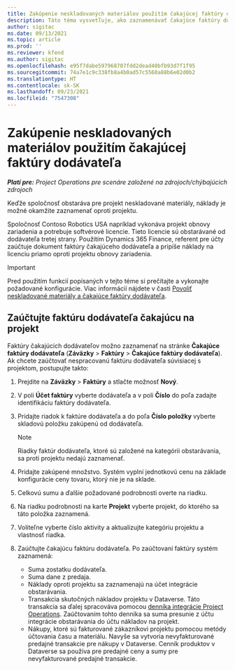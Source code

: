 ```yaml
---
title: Zakúpenie neskladovaných materiálov použitím čakajúcej faktúry dodávateľa
description: Táto téma vysvetľuje, ako zaznamenávať čakajúce faktúry dodávateľa.
author: sigitac
ms.date: 09/13/2021
ms.topic: article
ms.prod: ''
ms.reviewer: kfend
ms.author: sigitac
ms.openlocfilehash: e95f7dabe597968707fdd2dead40bfb93d7f1f95
ms.sourcegitcommit: 74a7e1c9c338fb8a4b0ad57c5560a88b6e02d0b2
ms.translationtype: HT
ms.contentlocale: sk-SK
ms.lasthandoff: 09/23/2021
ms.locfileid: "7547308"
---
```

# <a name="purchase-non-stocked-materials-using-a-pending-vendor-invoice"></a>Zakúpenie neskladovaných materiálov použitím čakajúcej faktúry dodávateľa

_**Platí pre:** Project Operations pre scenáre založené na zdrojoch/chýbajúcich zdrojoch_

Keďže spoločnosť obstaráva pre projekt neskladované materiály, náklady je možné okamžite zaznamenať oproti projektu. 

Spoločnosť Contoso Robotics USA napríklad vykonáva projekt obnovy zariadenia a potrebuje softvérové licencie. Tieto licencie sú obstarávané od dodávateľa tretej strany.  Použitím Dynamics 365 Finance, referent pre účty zaúčtuje dokument faktúry čakajúceho dodávateľa a pripíše náklady na licenciu priamo oproti projektu obnovy zariadenia. 

> [!IMPORTANT]
> Pred použitím funkcií popísaných v tejto téme si prečítajte a vykonajte požadované konfigurácie. Viac informácií nájdete v časti [Povoliť neskladované materiály a čakajúce faktúry dodávateľa](configure-materials-nonstocked.md). 

## <a name="post-a-project-related-pending-vendor-invoice"></a>Zaúčtujte faktúru dodávateľa čakajúcu na projekt 

Faktúry čakajúcich dodávateľov možno zaznamenať na stránke **Čakajúce faktúry dodávateľa** (**Záväzky** > **Faktúry** > **Čakajúce faktúry dodávateľa**). Ak chcete zaúčtovať nespracovanú faktúru dodávateľa súvisiacej s projektom, postupujte takto:

1. Prejdite na **Záväzky** > **Faktúry** a stlačte možnosť **Nový**. 
2. V poli **Účet faktúry** vyberte dodávateľa a v poli **Číslo** do poľa zadajte identifikáciu faktúry dodávateľa.
3. Pridajte riadok k faktúre dodávateľa a do poľa **Číslo položky** vyberte skladovú položku zakúpenú od dodávateľa. 

    > [!NOTE]
    > Riadky faktúr dodávateľa, ktoré sú založené na kategórii obstarávania, sa proti projektu nedajú zaznamenať. 
    
5. Pridajte zakúpené množstvo. Systém vyplní jednotkovú cenu na základe konfigurácie ceny tovaru, ktorý nie je na sklade. 
6. Celkovú sumu a ďalšie požadované podrobnosti overte na riadku.
7. Na riadku podrobnosti na karte **Projekt** vyberte projekt, do ktorého sa táto položka zaznamená.
8. Voliteľne vyberte číslo aktivity a aktualizujte kategóriu projektu a vlastnosť riadka.
9. Zaúčtujte čakajúcu faktúru dodávateľa. Po zaúčtovaní faktúry systém zaznamená:
    
    - Suma zostatku dodávateľa.
    - Suma dane z predaja.
    - Náklady oproti projektu sa zaznamenajú na účet integrácie obstarávania.
    - Transakcia skutočných nákladov projektu v Dataverse.  Táto transakcia sa ďalej spracováva pomocou [denníka integrácie Project Operations](../project-accounting/project-operations-integration-journal.md). Zaúčtovaním tohto denníka sa suma presunie z účtu integrácie obstarávania do účtu nákladov na projekt. 
    - Nákupy, ktoré sú fakturované zákazníkovi projektu pomocou metódy účtovania času a materiálu. Navyše sa vytvoria nevyfakturované predajné transakcie pre nákupy v Dataverse. Cenník produktov v Dataverse sa používa pre predajné ceny a sumy pre nevyfakturované predajné transakcie.
